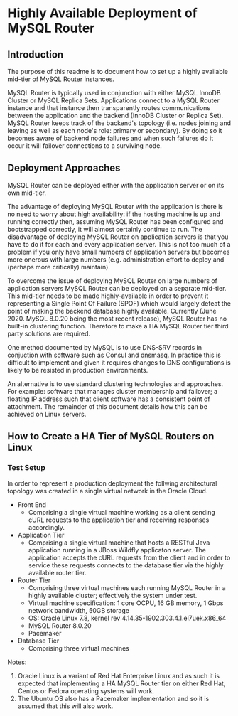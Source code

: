 # Highly Available Deployment of MySQL Router

## Introduction
The purpose of this readme is to document how to set up a highly available mid-tier of MySQL Router instances.

MySQL Router is typically used in conjunction with either MySQL InnoDB Cluster or MySQL Replica Sets. 
Applications connect to a MySQL Router instance and that instance then transparently routes communications 
between the application and the backend (InnoDB Cluster or Replica Set).
MySQL Router keeps track of the backend's topology (i.e. nodes joining and leaving as well as each node's role: primary or secondary). By doing so it becomes aware of backend node failures and when such failures do it occur it will failover connections to a surviving node. 

## Deployment Approaches
MySQL Router can be deployed either with the application server or on its own mid-tier.

The advantage of deploying MySQL Router with the application is there is no need to worry about high availability: if the hosting machine is up and running correctly then, assuming MySQL Router has been configured and bootstrapped correctly, it will almost certainly continue to run. The disadvantage of deploying MySQL Router on application servers is that you have to do it for each and every application server. This is not too much of a problem if you only have small numbers of application servers but becomes more onerous with large numbers (e.g. administration effort to deploy and (perhaps more critically) maintain). 

To overcome the issue of deploying MySQL Router on large numbers of application servers MySQL Router can be deployed on a separate mid-tier. This mid-tier needs to be made highly-available in order to prevent it representing a Single Point Of Failure (SPOF) which would largely defeat the point of making the backend database highly available. Currently (June 2020. MySQL 8.0.20 being the most recent release), MySQL Router has no built-in clustering function. Therefore to make a HA MySQL Router tier third party solutions are required.

One method documented by MySQL is to use DNS-SRV records in conjuction with software such as Consul and dnsmasq. In practice this is difficult to implement and given it requires changes to DNS configurations is likely to be resisted in production environments.

An alternative is to use standard clustering technologies and approaches. For example: software that manages cluster membership and failover; a floating IP address such that client software has a consistent point of attachment. The remainder of this document details how this can be achieved on Linux servers. 

## How to Create a HA Tier of MySQL Routers on Linux

### Test Setup
In order to represent a production deployment the follwing architectural topology was created in a single virtual network in the Oracle Cloud.
* Front End
  * Comprising a single virtual machine working as a client sending cURL requests to the application tier and receiving responses accordingly.
* Application Tier
  * Comprising a single virtual machine that hosts a RESTful Java application running in a JBoss Wildfly applicaton server. The application accepts the cURL requests from the client and in order to service these requests connects to the database tier via the highly available router tier. 
* Router Tier
  * Comprising three virtual machines each running MySQL Router in a highly available cluster; effectively the system under test.
  * Virtual machine specification: 1 core OCPU, 16 GB memory, 1 Gbps network bandwidth, 50GB storage
  * OS: Oracle Linux 7.8, kernel rev 4.14.35-1902.303.4.1.el7uek.x86_64
  * MySQL Router 8.0.20
  * Pacemaker
* Database Tier
  * Comprising three virtual machines 

Notes: 
1. Oracle Linux is a variant of Red Hat Enterprise Linux and as such it is expected that implementing a HA MySQL Router tier on either Red Hat, Centos or Fedora operating systems will work.
2. The Ubuntu OS also has a Pacemaker implementation and so it is assumed that this will also work. 
